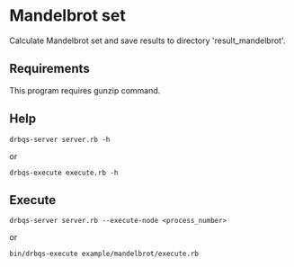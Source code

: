 # Mandelbrot set

Calculate Mandelbrot set and save results to directory 'result_mandelbrot'.

## Requirements

This program requires gunzip command.

## Help

    drbqs-server server.rb -h

or

    drbqs-execute execute.rb -h

## Execute

    drbqs-server server.rb --execute-node <process_number>

or

    bin/drbqs-execute example/mandelbrot/execute.rb
